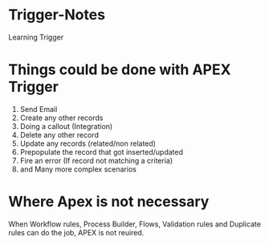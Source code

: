 # Trigger-Notes
Learning Trigger

# Things could be done with APEX Trigger

1. Send Email
2. Create any other records
3. Doing a callout (Integration)
4. Delete any other record
5. Update any records (related/non related)
6. Prepopulate the record that got inserted/updated
7. Fire an error (If record not matching a criteria)
8. and Many more complex scenarios

# Where Apex is not necessary

When Workflow rules, Process Builder, Flows, Validation rules  and  Duplicate rules can do the job, APEX is not reuired.
